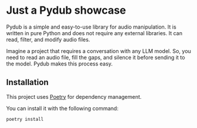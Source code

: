 # Just a Pydub showcase

Pydub is a simple and easy-to-use library for audio manipulation. It is written in pure Python and does not require any external libraries. It can read, filter, and modify audio files.

Imagine a project that requires a conversation with any LLM model. So, you need to read an audio file, fill the gaps, and silence it before sending it to the model. Pydub makes this process easy.

## Installation

This project uses [Poetry](https://python-poetry.org/) for dependency management.

You can install it with the following command:

```bash
poetry install
```

